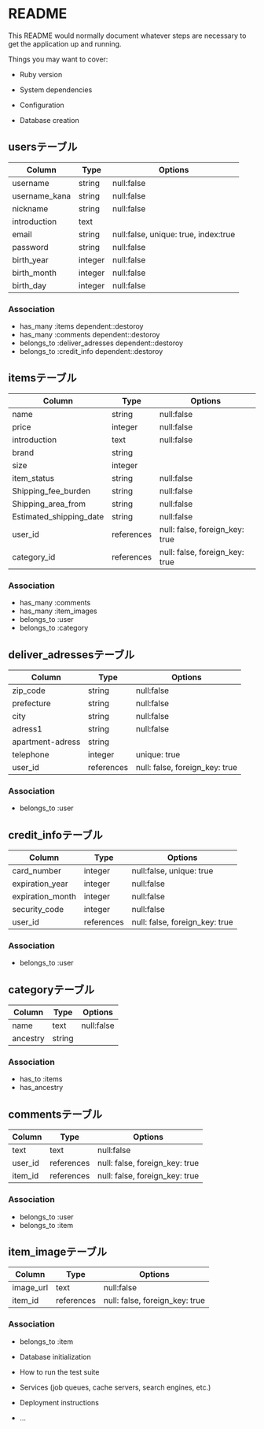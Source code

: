# README

This README would normally document whatever steps are necessary to get the
application up and running.

Things you may want to cover:

* Ruby version

* System dependencies

* Configuration

* Database creation
## usersテーブル

|Column|Type|Options|
|------|----|-------|
|username|string|null:false|
|username_kana|string|null:false|
|nickname|string|null:false|
|introduction|text||
|email|string|null:false, unique: true, index:true|
|password|string|null:false|
|birth_year|integer|null:false|
|birth_month|integer|null:false|
|birth_day|integer|null:false|


### Association
- has_many :items dependent::destoroy
- has_many :comments dependent::destoroy
- belongs_to :deliver_adresses dependent::destoroy
- belongs_to :credit_info dependent::destoroy

## itemsテーブル

|Column|Type|Options|
|------|----|-------|
|name|string|null:false|
|price|integer|null:false|
|introduction|text|null:false|
|brand|string||
|size|integer||
|item_status|string|null:false|
|Shipping_fee_burden|string|null:false|
|Shipping_area_from|string|null:false|
|Estimated_shipping_date|string|null:false|
|user_id|references|null: false, foreign_key: true|
|category_id|references|null: false, foreign_key: true|


### Association
- has_many :comments
- has_many :item_images
- belongs_to :user
- belongs_to :category

## deliver_adressesテーブル

|Column|Type|Options|
|------|----|-------|
|zip_code|string|null:false|
|prefecture|string|null:false|
|city|string|null:false|
|adress1|string|null:false|
|apartment-adress|string||
|telephone|integer|unique: true|
|user_id|references|null: false, foreign_key: true|


### Association
- belongs_to :user

## credit_infoテーブル

|Column|Type|Options|
|------|----|-------|
|card_number|integer|null:false, unique: true|
|expiration_year|integer|null:false|
|expiration_month|integer|null:false|
|security_code|integer|null:false|
|user_id|references|null: false, foreign_key: true|


### Association
- belongs_to :user

## categoryテーブル

|Column|Type|Options|
|------|----|-------|
|name|text|null:false|
|ancestry|string||


### Association
- has_to :items
- has_ancestry

## commentsテーブル

|Column|Type|Options|
|------|----|-------|
|text|text|null:false|
|user_id|references|null: false, foreign_key: true|
|item_id|references|null: false, foreign_key: true|


### Association
- belongs_to :user
- belongs_to :item

## item_imageテーブル

|Column|Type|Options|
|------|----|-------|
|image_url|text|null:false|
|item_id|references|null: false, foreign_key: true|


### Association
- belongs_to :item

* Database initialization

* How to run the test suite

* Services (job queues, cache servers, search engines, etc.)

* Deployment instructions

* ...
